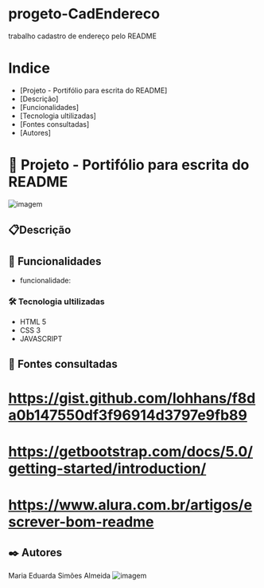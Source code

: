 # progeto-CadEndereco
trabalho cadastro de endereço pelo README


# Indice

* [Projeto - Portifólio para escrita do README]
* [Descrição]
* [Funcionalidades]
* [Tecnologia ultilizadas]   
* [Fontes consultadas]   
* [Autores]

# 🚀 Projeto - Portifólio para escrita do README
![imagem](img/)

## 📋Descrição 
   

## 🔧 Funcionalidades
* funcionalidade:

### 🛠️ Tecnologia ultilizadas 
* HTML 5
* CSS  3
* JAVASCRIPT

## 📄 Fontes consultadas 

# https://gist.github.com/lohhans/f8da0b147550df3f96914d3797e9fb89

# https://getbootstrap.com/docs/5.0/getting-started/introduction/

# https://www.alura.com.br/artigos/escrever-bom-readme


## ✒️ Autores
Maria Eduarda Simões Almeida 
![imagem](img/autora.jpeg)


